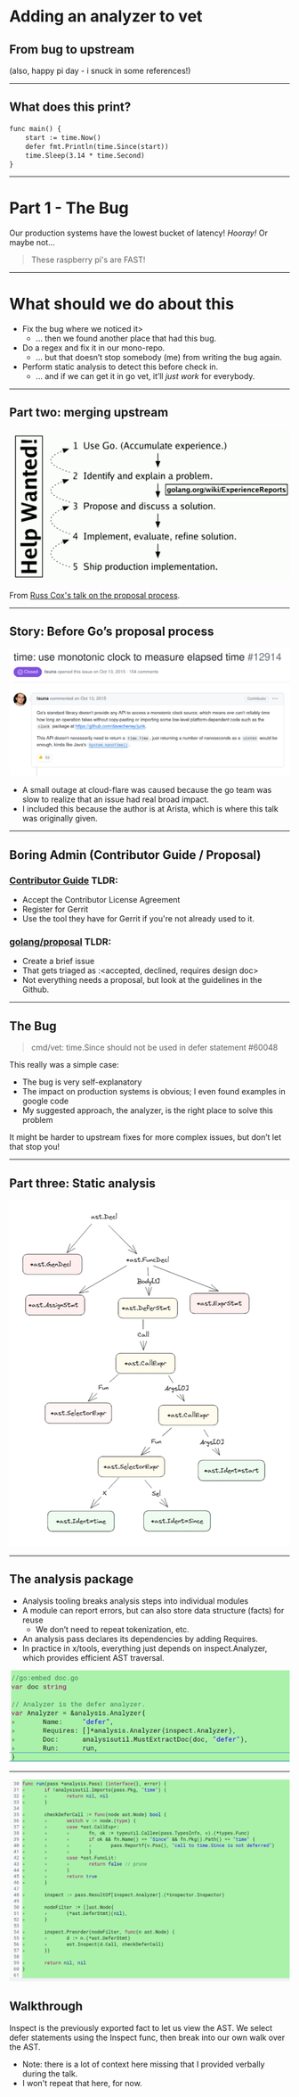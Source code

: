 # Adding an analyzer to vet

## From bug to upstream

(also, happy pi day - i snuck in some references!)

---

## What does this print?

    func main() {
        start := time.Now()
        defer fmt.Println(time.Since(start))
        time.Sleep(3.14 * time.Second)
    }

---

# Part 1 - The Bug

Our production systems have the lowest bucket of latency! _Hooray!_
Or maybe not...

> These raspberry pi's are FAST!
> <insert xkcd thinking face>

---

# What should we do about this

* Fix the bug where we noticed it>
    * ... then we found another place that had this bug.
* Do a regex and fix it in our mono-repo.
    * ... but that doesn’t stop somebody \(me\) from writing the bug again.
* Perform static analysis to detect this before check in.
    * ... and if we can get it in go vet\, it’ll _just work_ for everybody.

---

## Part two: merging upstream

![Go proposal process](./img/Proposals.png)

From [Russ Cox's talk on the proposal process](https://www.youtube.com/watch?v=0Zbh_vmAKvk).

---

## Story: Before Go’s proposal process

![Screenshot of github.com/golang/go/issues/27090](./img/monotonictime.png)

* A small outage at cloud-flare was caused because the go team was slow to realize that an issue had real broad impact.
* I included this because the author is at Arista, which is where this talk was originally given.

---

## Boring Admin (Contributor Guide / Proposal)

### [Contributor Guide](https://go.dev/doc/contribute#contributor) TLDR:


* Accept the Contributor License Agreement
* Register for Gerrit
* Use the tool they have for Gerrit if you're not already used to it.

### [golang/proposal](https://github.com/golang/proposal#readme) TLDR:

* Create a brief issue
* That gets triaged as :\<accepted\, declined\, requires design doc>
* Not everything needs a proposal\, but look at the guidelines in the Github.

---

## The Bug

> cmd/vet: time.Since should not be used in defer statement #60048

This really was a simple case:

* The bug is very self-explanatory
* The impact on production systems is obvious; I even found examples in google code
* My suggested approach, the analyzer, is the right place to solve this problem

It might be harder to upstream fixes for more complex issues, but don’t let that stop you!

---

## Part three: Static analysis

![A diagram showing an abstract syntax tree of the code from the first slide](./img/ast.png)

---

## The analysis package

* Analysis tooling breaks analysis steps into individual modules
* A module can report errors, but can also store data structure \(facts\) for reuse
  * We don’t need to repeat tokenization, etc.
* An analysis pass declares its dependencies by adding Requires.
* In practice in x/tools, everything just depends on inspect.Analyzer, which provides efficient AST traversal.

![A diagram showing a code snippet from the defers analyzer where we initalize and use the Requires option](./img/requires.png)

---

![A diagram showing the analysis code which walks the AST from the defers analyzer](./img/runpass.png)

## Walkthrough

Inspect is the previously exported fact to let us view the AST.
We select defer statements using the Inspect func, then break into our own walk over the AST.

* Note: there is a lot of context here missing that I provided verbally during the talk.
* I won't repeat that here, for now.
